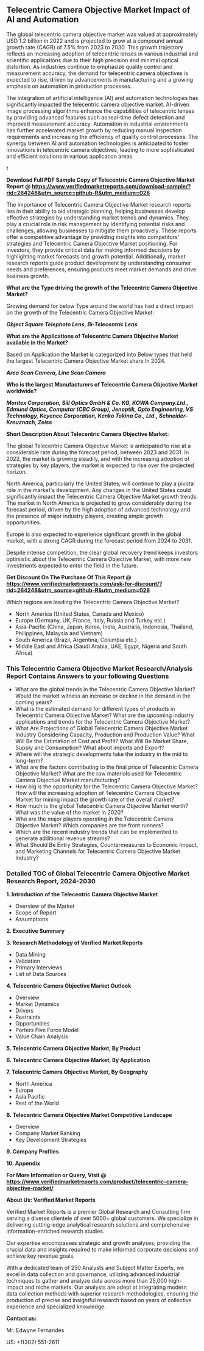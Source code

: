 <h2>Telecentric Camera Objective Market Impact of AI and Automation</h2><p>The global telecentric camera objective market was valued at approximately USD 1.2 billion in 2022 and is projected to grow at a compound annual growth rate (CAGR) of 7.5% from 2023 to 2030. This growth trajectory reflects an increasing adoption of telecentric lenses in various industrial and scientific applications due to their high precision and minimal optical distortion. As industries continue to emphasize quality control and measurement accuracy, the demand for telecentric camera objectives is expected to rise, driven by advancements in manufacturing and a growing emphasis on automation in production processes.</p><p>The integration of artificial intelligence (AI) and automation technologies has significantly impacted the telecentric camera objective market. AI-driven image processing algorithms enhance the capabilities of telecentric lenses by providing advanced features such as real-time defect detection and improved measurement accuracy. Automation in industrial environments has further accelerated market growth by reducing manual inspection requirements and increasing the efficiency of quality control processes. The synergy between AI and automation technologies is anticipated to foster innovations in telecentric camera objectives, leading to more sophisticated and efficient solutions in various application areas.</p>t</p><p id="" class=""><strong>Download Full PDF Sample Copy of Telecentric Camera Objective Market Report @ <a href="https://www.verifiedmarketreports.com/download-sample/?rid=264248&utm_source=github-R&utm_medium=028" target="_blank">https://www.verifiedmarketreports.com/download-sample/?rid=264248&utm_source=github-R&utm_medium=028</a></strong></p><p>The importance of&nbsp;Telecentric Camera Objective Market research reports lies in their ability to aid strategic planning, helping businesses develop effective strategies by understanding market trends and dynamics. They play a crucial role in risk management by identifying potential risks and challenges, allowing businesses to mitigate them proactively. These reports offer a competitive advantage by providing insights into competitors' strategies and Telecentric Camera Objective Market positioning. For investors, they provide critical data for making informed decisions by highlighting market forecasts and growth potential. Additionally, market research reports guide product development by understanding consumer needs and preferences, ensuring products meet market demands and drive business growth.</p><p><strong>What are the&nbsp;Type driving the growth of the Telecentric Camera Objective Market?</strong></p><p id="" class="">Growing demand for below Type around the world has had a direct impact on the growth of the Telecentric Camera Objective Market:</p><em><strong>Object Square Telephoto Lens, Bi-Telecentric Lens</strong></em></p><strong>What are the&nbsp;Applications&nbsp;of Telecentric Camera Objective Market available in the Market?</strong></p><p id="" class="">Based on Application the Market is categorized into Below types that held the largest Telecentric Camera Objective Market share In 2024.</p><em><strong>Area Scan Camera, Line Scan Camera</strong></em></p><strong>Who is the largest Manufacturers of Telecentric Camera Objective Market worldwide?</strong></p><p><em><strong>Moritex Corporation, Sill Optics GmbH & Co. KG, KOWA Company.Ltd., Edmund Optics, Computar (CBC Group), Jenoptik, Opto Engineering, VS Technology, Keyence Corporation, Kenko Tokina Co., Ltd., Schneider-Kreuznach, Zeiss</strong></em></p><p id="" class=""><strong>Short Description About Telecentric Camera Objective Market:</strong></p><p>The global Telecentric Camera Objective Market is anticipated to rise at a considerable rate during the forecast period, between 2023 and 2031. In 2022, the market is growing steadily, and with the increasing adoption of strategies by key players, the market is expected to rise over the projected horizon.</p><p>North America, particularly the United States, will continue to play a pivotal role in the market's development. Any changes in the United States could significantly impact the Telecentric Camera Objective Market growth trends. The market in North America is projected to grow considerably during the forecast period, driven by the high adoption of advanced technology and the presence of major industry players, creating ample growth opportunities.</p><p>Europe is also expected to experience significant growth in the global market, with a strong CAGR during the forecast period from 2024 to 2031.</p><p>Despite intense competition, the clear global recovery trend keeps investors optimistic about the Telecentric Camera Objective Market, with more new investments expected to enter the field in the future.</p><p id="" class=""><strong>Get Discount On The Purchase Of This Report @ <a href="https://www.verifiedmarketreports.com/ask-for-discount/?rid=264248&utm_source=github-R&utm_medium=028" target="_blank">https://www.verifiedmarketreports.com/ask-for-discount/?rid=264248&utm_source=github-R&utm_medium=028</a></strong></p>Which regions are leading the Telecentric Camera Objective Market?</p><ul><li>North America (United States, Canada and Mexico)</li><li>Europe (Germany, UK, France, Italy, Russia and Turkey etc.)</li><li>Asia-Pacific (China, Japan, Korea, India, Australia, Indonesia, Thailand, Philippines, Malaysia and Vietnam)</li><li>South America (Brazil, Argentina, Columbia etc.)</li><li>Middle East and Africa (Saudi Arabia, UAE, Egypt, Nigeria and South Africa)</li></ul><h3 id="" class="">This Telecentric Camera Objective Market Research/Analysis Report Contains Answers to your following Questions</h3><ul><li>What are the global trends in the Telecentric Camera Objective Market? Would the market witness an increase or decline in the demand in the coming years?</li><li>What is the estimated demand for different types of products in Telecentric Camera Objective Market? What are the upcoming industry applications and trends for the Telecentric Camera Objective Market?</li><li>What Are Projections of Global Telecentric Camera Objective Market Industry Considering Capacity, Production and Production Value? What Will Be the Estimation of Cost and Profit? What Will Be Market Share, Supply and Consumption? What about imports and Export?</li><li>Where will the strategic developments take the industry in the mid to long-term?</li><li>What are the factors contributing to the final price of Telecentric Camera Objective Market? What are the raw materials used for Telecentric Camera Objective Market manufacturing?</li><li>How big is the opportunity for the Telecentric Camera Objective Market? How will the increasing adoption of Telecentric Camera Objective Market for mining impact the growth rate of the overall market?</li><li>How much is the global Telecentric Camera Objective Market worth? What was the value of the market In 2020?</li><li>Who are the major players operating in the Telecentric Camera Objective Market? Which companies are the front runners?</li><li>Which are the recent industry trends that can be implemented to generate additional revenue streams?</li><li>What Should Be Entry Strategies, Countermeasures to Economic Impact, and Marketing Channels for Telecentric Camera Objective Market Industry?</li></ul><h3 id="" class="">Detailed TOC of Global Telecentric Camera Objective Market Research Report, 2024-2030</h3><p id="" class=""><strong>1. Introduction of the Telecentric Camera Objective Market</strong></p><ul><li>Overview of the Market</li><li>Scope of Report</li><li>Assumptions</li></ul><p id="" class=""><strong>2. Executive Summary</strong></p><p id="" class=""><strong>3. Research Methodology of Verified Market Reports</strong></p><ul><li>Data Mining</li><li>Validation</li><li>Primary Interviews</li><li>List of Data Sources</li></ul><p id="" class=""><strong>4. Telecentric Camera Objective Market Outlook</strong></p><ul><li>Overview</li><li>Market Dynamics</li><li>Drivers</li><li>Restraints</li><li>Opportunities</li><li>Porters Five Force Model</li><li>Value Chain Analysis</li></ul><p id="" class=""><strong>5. Telecentric Camera Objective Market, By Product</strong></p><p id="" class=""><strong>6. Telecentric Camera Objective Market, By Application</strong></p><p id="" class=""><strong>7. Telecentric Camera Objective Market, By Geography</strong></p><ul><li>North America</li><li>Europe</li><li>Asia Pacific</li><li>Rest of the World</li></ul><p id="" class=""><strong>8. Telecentric Camera Objective Market Competitive Landscape</strong></p><ul><li>Overview</li><li>Company Market Ranking</li><li>Key Development Strategies</li></ul><p id="" class=""><strong>9. Company Profiles</strong></p><p id="" class=""><strong>10. Appendix</strong></p><p id="" class=""><strong>For More Information or Query, Visit @ <a href="https://www.verifiedmarketreports.com/product/telecentric-camera-objective-market/" target="_blank">https://www.verifiedmarketreports.com/product/telecentric-camera-objective-market/</a></strong></p><p id="" class=""><strong>About Us: Verified Market Reports</strong></p><p id="" class="">Verified Market Reports is a premier Global Research and Consulting firm serving a diverse clientele of over 5000+ global customers. We specialize in delivering cutting-edge analytical research solutions and comprehensive information-enriched research studies.</p><p id="" class="">Our expertise encompasses strategic and growth analyses, providing the crucial data and insights required to make informed corporate decisions and achieve key revenue goals.</p><p id="" class="">With a dedicated team of 250 Analysts and Subject Matter Experts, we excel in data collection and governance, utilizing advanced industrial techniques to gather and analyze data across more than 25,000 high-impact and niche markets. Our analysts are adept at integrating modern data collection methods with superior research methodologies, ensuring the production of precise and insightful research based on years of collective experience and specialized knowledge.</p><p id="" class=""><strong>Contact us:</strong></p><p id="" class="">Mr. Edwyne Fernandes</p><p id="" class="">US: +1(302) 551-2611</p>
